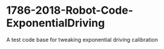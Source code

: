 # 1786-2018-Robot-Code-ExponentialDriving
A test code base for tweaking exponential driving calibration
